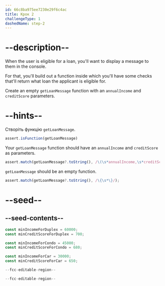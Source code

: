 ```yaml
---
id: 66c8ba975ee7230e29f6c4ac
title: Крок 2
challengeType: 1
dashedName: step-2
---
```


# --description--

When the user is eligible for a loan, you'll want to display a message to them in the console.

For that, you'll build out a function inside which you'll have some checks that'll return what loan the applicant is eligible for.

Create an empty `getLoanMessage` function with an `annualIncome` and `creditScore` parameters.

# --hints--

Створіть функцію `getLoanMessage`.

```js
assert.isFunction(getLoanMessage)
```

Your `getLoanMessage` function should have an `annualIncome` and `creditScore` as parameters.

```js
assert.match(getLoanMessage?.toString(), /\(\s*annualIncome,\s*creditScore\s*\)|\(\s*creditScore,\s*annualIncome\s*\)/);
```

`getLoanMessage` should be an empty function.

```js
assert.match(getLoanMessage?.toString(), /\{\s*\}/);
```

# --seed--

## --seed-contents--

```js
const minIncomeForDuplex = 60000;
const minCreditScoreForDuplex = 700;

const minIncomeForCondo = 45000;
const minCreditScoreForCondo = 680;

const minIncomeForCar = 30000;
const minCreditScoreForCar = 650;

--fcc-editable-region--

--fcc-editable-region--
```
